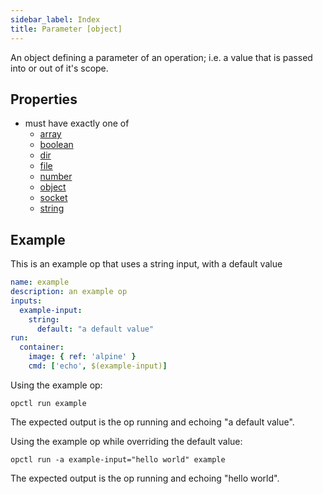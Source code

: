 ```yaml
---
sidebar_label: Index
title: Parameter [object]
---
```


An object defining a parameter of an operation; i.e. a value that is passed into or out of it's scope.

## Properties
- must have exactly one of
  - [array](array.md)
  - [boolean](boolean.md)
  - [dir](dir.md)
  - [file](file.md)
  - [number](number.md)
  - [object](object.md)
  - [socket](socket.md)
  - [string](string.md)

## Example

This is an example op that uses a string input, with a default value

```yaml
name: example
description: an example op
inputs:
  example-input:
    string:
      default: "a default value"
run:
  container:
    image: { ref: 'alpine' }
    cmd: ['echo', $(example-input)]
```

Using the example op:
```shell-script
opctl run example
```
The expected output is the op running and echoing "a default value".

Using the example op while overriding the default value:
```shell-script
opctl run -a example-input="hello world" example
```
The expected output is the op running and echoing "hello world".
